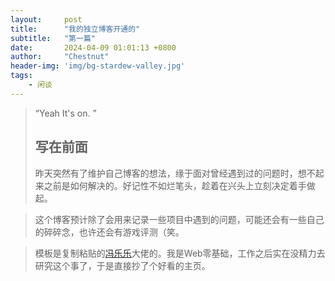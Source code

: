 ```yaml
---
layout:     post
title:      "我的独立博客开通的"
subtitle:   "第一篇"
date:       2024-04-09 01:01:13 +0800
author:     "Chestnut"
header-img: 'img/bg-stardew-valley.jpg'
tags:
    - 闲谈
---
```


> “Yeah It's on. ”
>
> ## 写在前面
>
> 昨天突然有了维护自己博客的想法，缘于面对曾经遇到过的问题时，想不起来之前是如何解决的。好记性不如烂笔头，趁着在兴头上立刻决定着手做起。

> 这个博客预计除了会用来记录一些项目中遇到的问题，可能还会有一些自己的碎碎念，也许还会有游戏评测（笑。

> 模板是复制粘贴的[冯乐乐](https://candycat1992.github.io/)大佬的。我是Web零基础，工作之后实在没精力去研究这个事了，于是直接抄了个好看的主页。